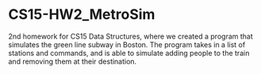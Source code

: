 # CS15-HW2_MetroSim
2nd homework for CS15 Data Structures, where we created a program that simulates the green line subway in Boston. The program takes in a list of stations and commands, and is able to simulate adding people to the train and removing them at their destination.
